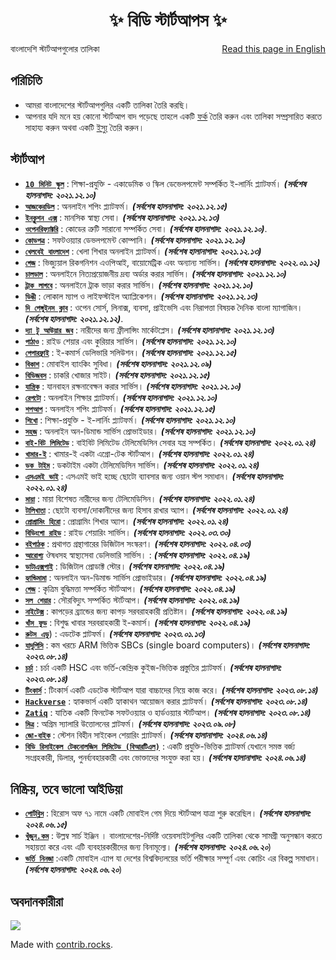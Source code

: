 <h1 align="center">
    ✨ বিডি স্টার্টআপস ✨
</h1>

<p style="text-align:left;">
    বাংলাদেশি স্টার্টআপগুলোর তালিকা
    <span style="float:right;">
      <a href = "https://the-penguins-club.github.io/bd-startups/README.en">Read this page in English</a>  
    </span>
</p>


## পরিচিতি
- আমরা বাংলাদেশের স্টার্টআপগুলির একটি তালিকা তৈরি করছি।
- আপনার যদি মনে হয় কোনো স্টার্টআপ বাদ পড়েছে তাহলে একটি [ফর্ক](https://github.com/The-Penguins-Club/bd-startups/fork) তৈরি করুন এবং তালিকা সম্প্রসারিত করতে সাহায্য করুন অথবা একটি [ইস্যু](https://github.com/The-Penguins-Club/bd-startups/issues) তৈরি করুন।


## স্টার্টআপ
- [**`10 মিনিট স্কুল`**](https://10minuteschool.com) : শিক্ষা-প্রযুক্তি - একাডেমিক ও স্কিল ডেভেলপমেন্ট সম্পর্কিত ই-লার্নিং প্ল্যাটফর্ম। ***(সর্বশেষ হালনাগাদ: ২০২১.১২.১০)***
- [**`আজকেরডিল`**](https://ajkerdeal.com) : অনলাইন শপিং প্ল্যাটফর্ম। ***(সর্বশেষ হালনাগাদ: ২০২১.১২.১৫)***
- [**`ইনক্লুশন এক্স`**](https://inclusionx.org/) : মানসিক স্বাস্থ্য সেবা। ***(সর্বশেষ হালানাগাদ: ২০২১.১২.১৩)***
- [**`ওপেনরিফ্যাক্টরি`**](https://www.openrefactory.com) : কোডের ত্রুটি সারানো সম্পর্কিত সেবা। ***(সর্বশেষ হালনাগাদ: ২০২১.১২.১০)***.
- [**`কোডপত্র`**](https://codepotro.com) : সফটওয়্যার ডেভলপমেন্ট কোম্পানি। ***(সর্বশেষ হালনাগাদ: ২০২১.১২.১০)***
- [**`খেলবেই বাংলাদেশ`**](https://kbangla.com/) : খেলা শিখার অনলাইন প্ল্যাটফর্ম। ***(সর্বশেষ হালানাগাদ: ২০২১.১২.১৩)***
- [**`গেজ`**](https://developer.gaze.ai/) : ভিজ্যুয়াল রিকগনিশন এওপিআই, বায়োমেট্রিক এবং অন্যান্য সার্ভিস। ***(সর্বশেষ হালনাগাদ: ২০২২.০১.১২)***
- [**`চালডাল`**](https://chaldal.com) : অনলাইনে নিত্যপ্রয়োজনীয় দ্রব্য অর্ডার করার সার্ভিস। ***(সর্বশেষ হালনাগাদ: ২০২১.১২.১০)***
- [**`ট্রাক লাগবে`**](http://www.trucklagbe.com) : অনলাইনে ট্রাক ভাড়া করার সার্ভিস। ***(সর্বশেষ হালনাগাদ: ২০২১.১২.১০)***
- [**`ডিঙী`**](https://www.dingi.tech/) : লোকাল ম্যাপ ও লাইফস্টাইল অ্যাপ্লিকেশন। ***(সর্বশেষ হালানাগাদ: ২০২১.১২.১৩)*** 
- [**`দি পেঙ্গুইনস ক্লাব`**](https://thepenguins.club/) : ওপেন সোর্স, লিনাক্স, ব্যবসা, প্রাইভেসি এবং নিরাপত্তা বিষয়ক দৈনিক বাংলা ম্যাগাজিন। ***(সর্বশেষ হালনাগাদ: ২০২১.১২.১২)***.
- [**`দ্যা টু আউয়ার জব`**](https://the2hourjob.com/) : নারীদের জন্য ফ্রীলান্সিং মার্কেটপ্লেস। ***(সর্বশেষ হালানাগাদ: ২০২১.১২.১৩)*** 
- [**`পাঠাও`**](https://pathao.com/) : রাইড শেয়ার এবং কুরিয়ার সার্ভিস। ***(সর্বশেষ হালনাগাদ: ২০২১.১২.১০)***
- [**`পেপারফ্লাই‍`**](http://www.paperfly.com.bd/) : ই-কমার্স ডেলিভারি সলিউশন। ***(সর্বশেষ হালনাগাদ: ২০২১.১২.১৫)***
- [**`বিকাশ`**](https://www.bkash.com/) : মোবাইল ব্যাংকিং সুবিধা। ***(সর্বশেষ হালনাগাদ: ২০২১.১২.০৯)***
- [**`বিডিজবস`**](https://www.bdjobs.com/) : চাকরি খোজার সাইট। ***(সর্বশেষ হালনাগাদ: ২০২১.১২.১৫)***
- [**`যান্ত্রিক`**](https://www.zantrik.com) : যানবাহন রক্ষনাবেক্ষন করার সার্ভিস। ***(সর্বশেষ হালনাগাদ: ২০২১.১২.১০)***
- [**`রেপটো`**](https://repto.com.bd/) : অনলাইন শিক্ষার প্ল্যাটফর্ম। ***(সর্বশেষ হালনাগাদ: ২০২১.১২.১০)***
- [**`শপআপ`**](https://shopup.com.bd) : অনলাইন শপিং প্ল্যাটফর্ম। ***(সর্বশেষ হালনাগাদ: ২০২১.১২.১৫)***
- [**`শিখো‍`**](https://shikho.tech) : শিক্ষা-প্রযুক্তি - ই-লার্নিং প্ল্যাটফর্ম। ***(সর্বশেষ হালনাগাদ: ২০২১.১২.১০)***
- [**`সহজ`**](https://www.shohoz.com/) : অনলাইন অন-ডিমান্ড সার্ভিস প্রোভাইডার। ***(সর্বশেষ হালনাগাদ: ২০২১.১২.১০)***
- [**`বাই-বিট লিমিটেড`**](https://bibeat.com/) : বাইবিট লিমিটেড টেলিমেডিসিন সেবার যন্ত্র সম্পর্কিত। ***(সর্বশেষ হালনাগাদ: ২০২২.০১.২৪)***
- [**`খামার-ই`**](https://khamar-e.com/) : খামার-ই একটা এগ্রো-টেক স্টার্টআপ। ***(সর্বশেষ হালনাগাদ: ২০২২.০১.২৪)***
- [**`ডক টাইম`**](https://doctime.com.bd/) : ডকটাইম একটা টেলিমেডিসিন সার্ভিস। ***(সর্বশেষ হালনাগাদ: ২০২২.০১.২৪)***
- [**`এসএমই ভাই`**](https://smevai.com/) : এসএমই ভাই হচ্ছে ছোটো ব্যাবসার জন্য ওয়ান স্টপ সমাধান। ***(সর্বশেষ হালনাগাদ: ২০২২.০১.২৪)***
- [**`মায়া`**](https://m.mayaiswithyou.com/) : মায়া বিশেষত নারীদের জন্য টেলিমেডিসিন। ***(সর্বশেষ হালনাগাদ: ২০২২.০১.২৪)***
- [**`টালিখাতা`**](https://www.tallykhata.com/) : ছোটো ব্যবসা/দোকানীদের জন্য হিসাব রাখার অ্যাপ। ***(সর্বশেষ হালনাগাদ: ২০২২.০১.২৪)***
- [**`প্রোগ্রামিং হিরো`**](https://www.programming-hero.com/) : প্রোগ্রামিং শিখার অ্যাপ। ***(সর্বশেষ হালনাগাদ: ২০২২.০১.২৪)***
- [**`বিডিংগো রাইড`**](https://biddingo.app/) : রাইড শেয়ারিং সার্ভিস। ***(সর্বশেষ হালনাগাদ: ২০২২.০৩.৩০)***
- [**`বইপাঠক`**](https://boipathok.com/) : প্রথাগত গ্রন্থাগারের ডিজিটাল সংস্করণ। ***(সর্বশেষ হালনাগাদ: ২০২২.০৪.০৩)***
- [**`আরোগ্য`**](https://www.arogga.com/) ঔষধসহ স্বাস্থ্যসেবা ডেলিভারি সার্ভিস। : ***(সর্বশেষ হালনাগাদ: ২০২২.০৪.১৯)***
- [**`ডাটাএক্সপাই`**](https://dataxpie.com) : ডিজিটাল প্রোডাক্ট স্টোর। ***(সর্বশেষ হালনাগাদ: ২০২২.০৪.১৯)***
- [**`হ্যান্ডিমামা`**](https://handymama.co) : অনলাইন অন-ডিমান্ড সার্ভিস প্রোভাইডার। ***(সর্বশেষ হালনাগাদ: ২০২২.০৪.১৯)***
- [**`গেজ`**](https://www.gaze.ai) : কৃত্রিম বুদ্ধিমত্তা সম্পর্কিত স্টার্টআপ। ***(সর্বশেষ হালনাগাদ: ২০২২.০৪.১৯)***
- [**`সল শেয়ার`**](https://me-solshare.com) : সৌরবিদ্যুৎ সম্পর্কিত স্টার্টআপ। ***(সর্বশেষ হালনাগাদ: ২০২২.০৪.১৯)***
- [**`নাইটেক্স`**](https://nitex.com) : কাপড়ের  ব্র‍্যান্ডের জন্য কাপড় সরবরাহকারী প্রতিষ্টান। ***(সর্বশেষ হালনাগাদ: ২০২২.০৪.১৯)***
- [**`খাঁস ফুড`**](https://www.khaasfood.com) : বিশুদ্ধ খাবার সরবরাহকারী ই-কমার্স। ***(সর্বশেষ হালনাগাদ: ২০২২.০৪.১৯)***
- [**`রুটস এডু`**](https://rootsedulive.com/)) : এডটেক প্লাটফর্ম। ***(সর্বশেষ হালনাগাদ: ২০২৩.০১.১৩)***
- [**`যাদুপিসি`**](https://jadupc.com/) : কম খরচে ARM ভিত্তিক SBCs (single board computers)। ***(সর্বশেষ হালনাগাদ: ২০২৩.০৮.১৪)***
- [**`চর্চা`**](https://chorcha.net/) : চর্চা একটি HSC এবং ভর্তি-কেন্দ্রিক কুইজ-ভিত্তিক প্রস্তুতির প্ল্যাটফর্ম। ***(সর্বশেষ হালনাগাদ: ২০২৩.০৮.১৪)***
- [**`টিংকার্স`**](https://tinkers.ltd/) : টিংকার্স একটি এডটেক স্টার্টআপ যারা বাচ্চাদের নিয়ে কাজ করে। ***(সর্বশেষ হালনাগাদ: ২০২৩.০৮.১৪)***
- [**`Hackverse`**](https://www.hackverse.dev/) : হ্যাকভার্স একটি হ্যাকাথন আয়োজন করার প্ল্যাটফর্ম। ***(সর্বশেষ হালনাগাদ: ২০২৩.০৮.১৪)***
- [**`Zatiq`**](https://www.zatiq.com/) : যাতিক একটি ফিনটেক সফটওয়্যার ও হার্ডওয়্যার স্টার্টআপ। ***(সর্বশেষ হালনাগাদ: ২০২৩.০৮.১৪)***
- [**`মিত্র`**](https://mitro.io/bn) : অগ্রিম স্যালারি উত্তোলনের প্লাটফর্ম। ***(সর্বশেষ হালনাগাদ: ২০২৩.০৯.০৮)***
- [**`জো-বাইক`**](https://www.jo.bike/) : স্টেশন বিহীন সাইকেল শেয়ারিং প্ল্যাটফর্ম। ***(সর্বশেষ হালানাগাদ: ২০২৪.০৬.১৪)***
- [**`বিডি রিসাইকেল টেকনোলজিস লিমিটেড (বিআরটিএল)`**](https://brtlcenter.com/) : একটি প্রযুক্তি-ভিত্তিক প্ল্যাটফর্ম যেখানে সমস্ত বর্জ্য সংগ্রহকারী, ডিলার, পুনর্ব্যবহারকারী এবং ভোক্তাদের সংযুক্ত করা হয়। ***(সর্বশেষ হালানাগাদ: ২০২৪.০৬.১৪)***
<!---
[**`BN-NAME`**](WEBSITE-URL) : BN-DESCRIPTION। ***(সর্বশেষ হালনাগাদ: BN-YYYY.MM.DD)***
--->


## নিষ্ক্রিয়, তবে ভালো আইডিয়া
- [**`পোর্টব্লিস`**](https://www.portbliss.org/) : হিরোস অফ ৭১ নামে একটি মোবাইল গেম দিয়ে স্টার্টআপ যাত্রা শুরু করেছিল। ***(সর্বশেষ হালনাগাদ: ২০২৪.০৬.১৫)***
- [**`খুঁজুন.কম`**](https://www.hugedomains.com/domain_profile.cfm?d=khujun.com/) : উল্লম্ব সার্চ ইঞ্জিন । বাংলাদেশের-নির্দিষ্ট ওয়েবসাইটগুলির একটি তালিকা থেকে সামগ্রী অনুসন্ধান করতে সহায়তা করে এবং এটি ব্যবহারকারীদের জন্য বিনামূল্যে। ***(সর্বশেষ হালনাগাদ: ২০২৪.০৬.২০***)
- [**`ভর্তি নিনজা`**](https://www.admissionninja.com/) :একটি মোবাইল এ্যাপ যা দেশের বিশ্ববিদ্যলয়ের ভর্তি পরীক্ষার সম্পূর্ণ এবং কোচিং এর বিকল্প সমাধান। ***(সর্বশেষ হালনাগাদ: ২০২৪.০৬.২০***)


## অবদানকারীরা
<a href="https://github.com/The-Penguins-Club/bd-startups/graphs/contributors">
  <img src="https://contrib.rocks/image?repo=The-Penguins-Club/bd-startups" />
</a>

Made with [contrib.rocks](https://contrib.rocks).

